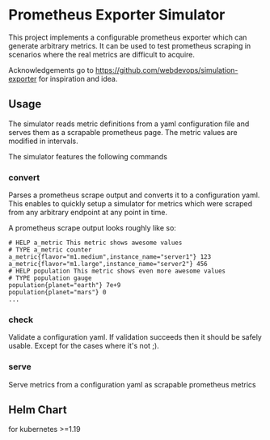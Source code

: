 # Prometheus Exporter Simulator

This project implements a configurable prometheus exporter which can generate arbitrary metrics. It can be used to test prometheus scraping in scenarios where the real metrics are difficult to acquire.

Acknowledgements go to <https://github.com/webdevops/simulation-exporter> for inspiration and idea.

## Usage

The simulator reads metric definitions from a yaml configuration file and serves them as a scrapable prometheus page. The metric values are modified in intervals.

The simulator features the following commands

### convert

Parses a prometheus scrape output and converts it to a configuration yaml. This enables to quickly setup a simulator for metrics which were scraped from any arbitrary endpoint at any point in time.

A prometheus scrape output looks roughly like so:

```text
# HELP a_metric This metric shows awesome values
# TYPE a_metric counter
a_metric{flavor="m1.medium",instance_name="server1"} 123
a_metric{flavor="m1.large",instance_name="server2"} 456
# HELP population This metric shows even more awesome values
# TYPE population gauge
population{planet="earth"} 7e+9
population{planet="mars"} 0
...
```

### check

Validate a configuration yaml. If validation succeeds then it should be safely usable. Except for the cases where it's not ;).

### serve

Serve metrics from a configuration yaml as scrapable prometheus metrics

## Helm Chart

for kubernetes >=1.19
